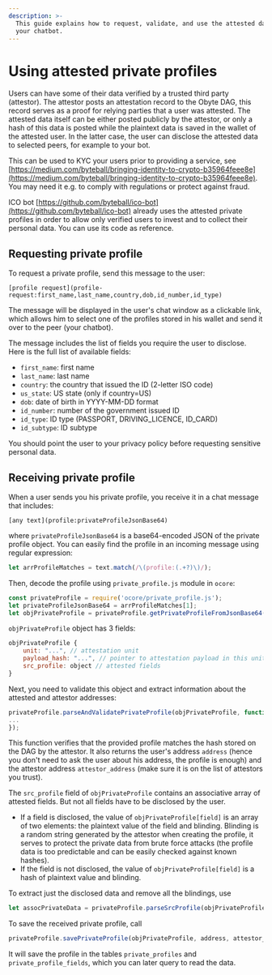 ```yaml
---
description: >-
  This guide explains how to request, validate, and use the attested data in
  your chatbot.
---
```


# Using attested private profiles

Users can have some of their data verified by a trusted third party \(attestor\). The attestor posts an attestation record to the Obyte DAG, this record serves as a proof for relying parties that a user was attested. The attested data itself can be either posted publicly by the attestor, or only a hash of this data is posted while the plaintext data is saved in the wallet of the attested user. In the latter case, the user can disclose the attested data to selected peers, for example to your bot.

This can be used to KYC your users prior to providing a service, see [https://medium.com/byteball/bringing-identity-to-crypto-b35964feee8e](https://medium.com/byteball/bringing-identity-to-crypto-b35964feee8e). You may need it e.g. to comply with regulations or protect against fraud.

ICO bot [https://github.com/byteball/ico-bot](https://github.com/byteball/ico-bot) already uses the attested private profiles in order to allow only verified users to invest and to collect their personal data. You can use its code as reference.

## Requesting private profile

To request a private profile, send this message to the user:

```text
[profile request](profile-request:first_name,last_name,country,dob,id_number,id_type)
```

The message will be displayed in the user's chat window as a clickable link, which allows him to select one of the profiles stored in his wallet and send it over to the peer \(your chatbot\).

The message includes the list of fields you require the user to disclose. Here is the full list of available fields:

* `first_name`: first name
* `last_name`: last name
* `country`: the country that issued the ID \(2-letter ISO code\)
* `us_state`: US state \(only if country=US\)
* `dob`: date of birth in YYYY-MM-DD format
* `id_number`: number of the government issued ID
* `id_type`: ID type \(PASSPORT, DRIVING\_LICENCE, ID\_CARD\)
* `id_subtype`: ID subtype

You should point the user to your privacy policy before requesting sensitive personal data.

## Receiving private profile

When a user sends you his private profile, you receive it in a chat message that includes:

```text
[any text](profile:privateProfileJsonBase64)
```

where `privateProfileJsonBase64` is a base64-encoded JSON of the private profile object. You can easily find the profile in an incoming message using regular expression:

```javascript
let arrProfileMatches = text.match(/\(profile:(.+?)\)/);
```

Then, decode the profile using `private_profile.js` module in `ocore`:

```javascript
const privateProfile = require('ocore/private_profile.js');
let privateProfileJsonBase64 = arrProfileMatches[1];
let objPrivateProfile = privateProfile.getPrivateProfileFromJsonBase64(privateProfileJsonBase64);
```

`objPrivateProfile` object has 3 fields:

```javascript
objPrivateProfile {
	unit: "...", // attestation unit
	payload_hash: "...", // pointer to attestation payload in this unit
	src_profile: object // attested fields
}
```

Next, you need to validate this object and extract information about the attested and attestor addresses:

```javascript
privateProfile.parseAndValidatePrivateProfile(objPrivateProfile, function(err, address, attestor_address){
...
});
```

This function verifies that the provided profile matches the hash stored on the DAG by the attestor. It also returns the user's address `address` \(hence you don't need to ask the user about his address, the profile is enough\) and the attestor address `attestor_address` \(make sure it is on the list of attestors you trust\).

The `src_profile` field of `objPrivateProfile` contains an associative array of attested fields. But not all fields have to be disclosed by the user.

* If a field is disclosed, the value of `objPrivateProfile[field]` is an array of two elements: the plaintext value of the field and blinding. Blinding is a random string generated by the attestor when creating the profile, it serves to protect the private data from brute force attacks \(the profile data is too predictable and can be easily checked against known hashes\).
* If the field is not disclosed, the value of `objPrivateProfile[field]` is a hash of plaintext value and blinding.

To extract just the disclosed data and remove all the blindings, use

```javascript
let assocPrivateData = privateProfile.parseSrcProfile(objPrivateProfile.src_profile);
```

To save the received private profile, call

```javascript
privateProfile.savePrivateProfile(objPrivateProfile, address, attestor_address);
```

It will save the profile in the tables `private_profiles` and `private_profile_fields`, which you can later query to read the data.

